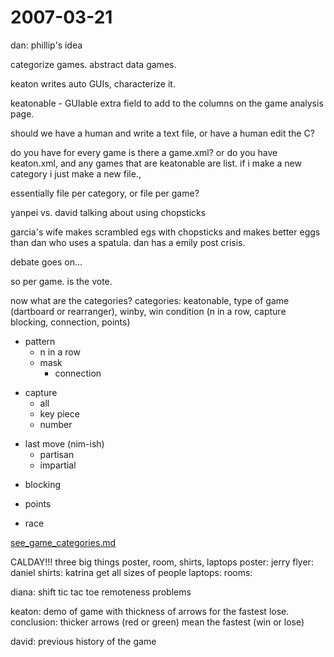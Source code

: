 2007-03-21
==========

dan: phillip's idea

categorize games. abstract data games.

keaton writes auto GUIs, characterize it.

keatonable - GUIable extra field to add to the columns on the game analysis page.

should we have a human and write a text file, or have a human edit the C?

do you have for every game is there a game.xml? or do you have keaton.xml, and any games that are keatonable are list. if i make a new category i just make a new file.,

essentially file per category, or file per game?

yanpei vs. david talking about using chopsticks

garcia's wife makes scrambled egs with chopsticks and makes better eggs than dan who uses a spatula. dan has a emily post crisis.

debate goes on...

so per game. is the vote.

now what are the categories? categories: keatonable, type of game (dartboard or rearranger), winby, win condition (n in a row, capture blocking, connection, points)

-   pattern
    -   n in a row
    -   mask
        -   connection

<!-- -->

-   capture
    -   all
    -   key piece
    -   number

<!-- -->

-   last move (nim-ish)
    -   partisan
    -   impartial

<!-- -->

-   blocking

<!-- -->

-   points

<!-- -->

-   race

[see\_game\_categories.md](see_game_categories.md "wikilink")

CALDAY!!! three big things poster, room, shirts, laptops poster: jerry flyer: daniel shirts: katrina get all sizes of people laptops: rooms:

diana: shift tic tac toe remoteness problems

keaton: demo of game with thickness of arrows for the fastest lose. conclusion: thicker arrows (red or green) mean the fastest (win or lose)

david: previous history of the game
